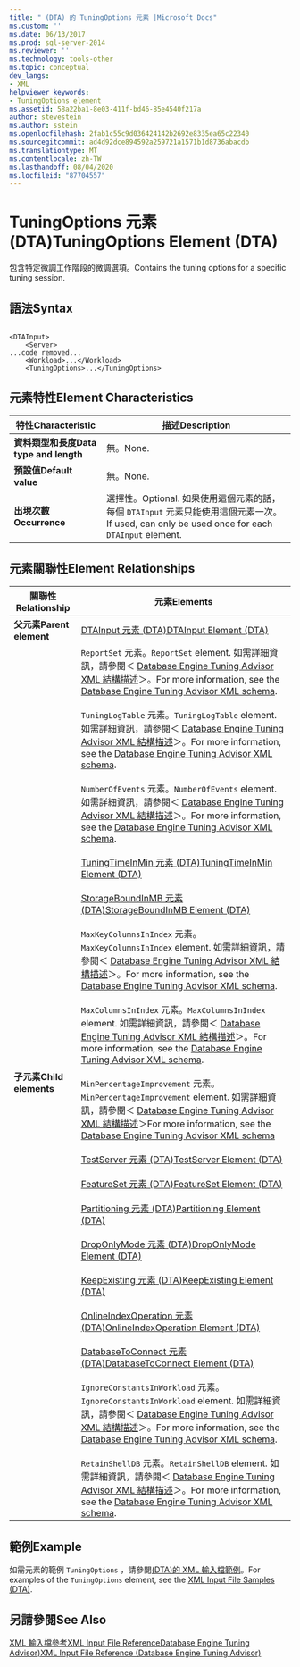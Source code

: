 ```yaml
---
title: " (DTA) 的 TuningOptions 元素 |Microsoft Docs"
ms.custom: ''
ms.date: 06/13/2017
ms.prod: sql-server-2014
ms.reviewer: ''
ms.technology: tools-other
ms.topic: conceptual
dev_langs:
- XML
helpviewer_keywords:
- TuningOptions element
ms.assetid: 58a22ba1-8e03-411f-bd46-85e4540f217a
author: stevestein
ms.author: sstein
ms.openlocfilehash: 2fab1c55c9d036424142b2692e8335ea65c22340
ms.sourcegitcommit: ad4d92dce894592a259721a1571b1d8736abacdb
ms.translationtype: MT
ms.contentlocale: zh-TW
ms.lasthandoff: 08/04/2020
ms.locfileid: "87704557"
---
```

# <a name="tuningoptions-element-dta"></a><span data-ttu-id="fd935-102">TuningOptions 元素 (DTA)</span><span class="sxs-lookup"><span data-stu-id="fd935-102">TuningOptions Element (DTA)</span></span>
  <span data-ttu-id="fd935-103">包含特定微調工作階段的微調選項。</span><span class="sxs-lookup"><span data-stu-id="fd935-103">Contains the tuning options for a specific tuning session.</span></span>  
  
## <a name="syntax"></a><span data-ttu-id="fd935-104">語法</span><span class="sxs-lookup"><span data-stu-id="fd935-104">Syntax</span></span>  
  
```  
  
<DTAInput>  
    <Server>  
...code removed...  
    <Workload>...</Workload>  
    <TuningOptions>...</TuningOptions>  
```  
  
## <a name="element-characteristics"></a><span data-ttu-id="fd935-105">元素特性</span><span class="sxs-lookup"><span data-stu-id="fd935-105">Element Characteristics</span></span>  
  
|<span data-ttu-id="fd935-106">特性</span><span class="sxs-lookup"><span data-stu-id="fd935-106">Characteristic</span></span>|<span data-ttu-id="fd935-107">描述</span><span class="sxs-lookup"><span data-stu-id="fd935-107">Description</span></span>|  
|--------------------|-----------------|  
|<span data-ttu-id="fd935-108">**資料類型和長度**</span><span class="sxs-lookup"><span data-stu-id="fd935-108">**Data type and length**</span></span>|<span data-ttu-id="fd935-109">無。</span><span class="sxs-lookup"><span data-stu-id="fd935-109">None.</span></span>|  
|<span data-ttu-id="fd935-110">**預設值**</span><span class="sxs-lookup"><span data-stu-id="fd935-110">**Default value**</span></span>|<span data-ttu-id="fd935-111">無。</span><span class="sxs-lookup"><span data-stu-id="fd935-111">None.</span></span>|  
|<span data-ttu-id="fd935-112">**出現次數**</span><span class="sxs-lookup"><span data-stu-id="fd935-112">**Occurrence**</span></span>|<span data-ttu-id="fd935-113">選擇性。</span><span class="sxs-lookup"><span data-stu-id="fd935-113">Optional.</span></span> <span data-ttu-id="fd935-114">如果使用這個元素的話，每個 `DTAInput` 元素只能使用這個元素一次。</span><span class="sxs-lookup"><span data-stu-id="fd935-114">If used, can only be used once for each `DTAInput` element.</span></span>|  
  
## <a name="element-relationships"></a><span data-ttu-id="fd935-115">元素關聯性</span><span class="sxs-lookup"><span data-stu-id="fd935-115">Element Relationships</span></span>  
  
|<span data-ttu-id="fd935-116">關聯性</span><span class="sxs-lookup"><span data-stu-id="fd935-116">Relationship</span></span>|<span data-ttu-id="fd935-117">元素</span><span class="sxs-lookup"><span data-stu-id="fd935-117">Elements</span></span>|  
|------------------|--------------|  
|<span data-ttu-id="fd935-118">**父元素**</span><span class="sxs-lookup"><span data-stu-id="fd935-118">**Parent element**</span></span>|[<span data-ttu-id="fd935-119">DTAInput 元素 &#40;DTA&#41;</span><span class="sxs-lookup"><span data-stu-id="fd935-119">DTAInput Element &#40;DTA&#41;</span></span>](dtainput-element-dta.md)|  
|<span data-ttu-id="fd935-120">**子元素**</span><span class="sxs-lookup"><span data-stu-id="fd935-120">**Child elements**</span></span>|<span data-ttu-id="fd935-121">`ReportSet` 元素。</span><span class="sxs-lookup"><span data-stu-id="fd935-121">`ReportSet` element.</span></span> <span data-ttu-id="fd935-122">如需詳細資訊，請參閱＜ [Database Engine Tuning Advisor XML 結構描述](https://go.microsoft.com/fwlink/?linkid=43100)＞。</span><span class="sxs-lookup"><span data-stu-id="fd935-122">For more information, see the [Database Engine Tuning Advisor XML schema](https://go.microsoft.com/fwlink/?linkid=43100).</span></span><br /><br /> <span data-ttu-id="fd935-123">`TuningLogTable` 元素。</span><span class="sxs-lookup"><span data-stu-id="fd935-123">`TuningLogTable` element.</span></span> <span data-ttu-id="fd935-124">如需詳細資訊，請參閱＜ [Database Engine Tuning Advisor XML 結構描述](https://go.microsoft.com/fwlink/?linkid=43100)＞。</span><span class="sxs-lookup"><span data-stu-id="fd935-124">For more information, see the [Database Engine Tuning Advisor XML schema](https://go.microsoft.com/fwlink/?linkid=43100).</span></span><br /><br /> <span data-ttu-id="fd935-125">`NumberOfEvents` 元素。</span><span class="sxs-lookup"><span data-stu-id="fd935-125">`NumberOfEvents` element.</span></span> <span data-ttu-id="fd935-126">如需詳細資訊，請參閱＜ [Database Engine Tuning Advisor XML 結構描述](https://go.microsoft.com/fwlink/?linkid=43100)＞。</span><span class="sxs-lookup"><span data-stu-id="fd935-126">For more information, see the [Database Engine Tuning Advisor XML schema](https://go.microsoft.com/fwlink/?linkid=43100).</span></span><br /><br /> [<span data-ttu-id="fd935-127">TuningTimeInMin 元素 &#40;DTA&#41;</span><span class="sxs-lookup"><span data-stu-id="fd935-127">TuningTimeInMin Element &#40;DTA&#41;</span></span>](tuningtimeinmin-element-dta.md)<br /><br /> [<span data-ttu-id="fd935-128">StorageBoundInMB 元素 &#40;DTA&#41;</span><span class="sxs-lookup"><span data-stu-id="fd935-128">StorageBoundInMB Element &#40;DTA&#41;</span></span>](storageboundinmb-element-dta.md)<br /><br /> <span data-ttu-id="fd935-129">`MaxKeyColumnsInIndex` 元素。</span><span class="sxs-lookup"><span data-stu-id="fd935-129">`MaxKeyColumnsInIndex` element.</span></span> <span data-ttu-id="fd935-130">如需詳細資訊，請參閱＜ [Database Engine Tuning Advisor XML 結構描述](https://go.microsoft.com/fwlink/?linkid=43100)＞。</span><span class="sxs-lookup"><span data-stu-id="fd935-130">For more information, see the [Database Engine Tuning Advisor XML schema](https://go.microsoft.com/fwlink/?linkid=43100).</span></span><br /><br /> <span data-ttu-id="fd935-131">`MaxColumnsInIndex` 元素。</span><span class="sxs-lookup"><span data-stu-id="fd935-131">`MaxColumnsInIndex` element.</span></span> <span data-ttu-id="fd935-132">如需詳細資訊，請參閱＜ [Database Engine Tuning Advisor XML 結構描述](https://go.microsoft.com/fwlink/?linkid=43100)＞。</span><span class="sxs-lookup"><span data-stu-id="fd935-132">For more information, see the [Database Engine Tuning Advisor XML schema](https://go.microsoft.com/fwlink/?linkid=43100).</span></span><br /><br /> <span data-ttu-id="fd935-133">`MinPercentageImprovement` 元素。</span><span class="sxs-lookup"><span data-stu-id="fd935-133">`MinPercentageImprovement` element.</span></span> <span data-ttu-id="fd935-134">如需詳細資訊，請參閱＜ [Database Engine Tuning Advisor XML 結構描述](https://go.microsoft.com/fwlink/?linkid=43100)＞</span><span class="sxs-lookup"><span data-stu-id="fd935-134">For more information, see the [Database Engine Tuning Advisor XML schema](https://go.microsoft.com/fwlink/?linkid=43100)</span></span><br /><br /> [<span data-ttu-id="fd935-135">TestServer 元素 &#40;DTA&#41;</span><span class="sxs-lookup"><span data-stu-id="fd935-135">TestServer Element &#40;DTA&#41;</span></span>](server-element-dta.md)<br /><br /> [<span data-ttu-id="fd935-136">FeatureSet 元素 &#40;DTA&#41;</span><span class="sxs-lookup"><span data-stu-id="fd935-136">FeatureSet Element &#40;DTA&#41;</span></span>](featureset-element-dta.md)<br /><br /> [<span data-ttu-id="fd935-137">Partitioning 元素 &#40;DTA&#41;</span><span class="sxs-lookup"><span data-stu-id="fd935-137">Partitioning Element &#40;DTA&#41;</span></span>](partitioning-element-dta.md)<br /><br /> [<span data-ttu-id="fd935-138">DropOnlyMode 元素 &#40;DTA&#41;</span><span class="sxs-lookup"><span data-stu-id="fd935-138">DropOnlyMode Element &#40;DTA&#41;</span></span>](droponlymode-element-dta.md)<br /><br /> [<span data-ttu-id="fd935-139">KeepExisting 元素 &#40;DTA&#41;</span><span class="sxs-lookup"><span data-stu-id="fd935-139">KeepExisting Element &#40;DTA&#41;</span></span>](keepexisting-element-dta.md)<br /><br /> [<span data-ttu-id="fd935-140">OnlineIndexOperation 元素 &#40;DTA&#41;</span><span class="sxs-lookup"><span data-stu-id="fd935-140">OnlineIndexOperation Element &#40;DTA&#41;</span></span>](onlineindexoperation-element-dta.md)<br /><br /> [<span data-ttu-id="fd935-141">DatabaseToConnect 元素 &#40;DTA&#41;</span><span class="sxs-lookup"><span data-stu-id="fd935-141">DatabaseToConnect Element &#40;DTA&#41;</span></span>](databasetoconnect-element-dta.md)<br /><br /> <span data-ttu-id="fd935-142">`IgnoreConstantsInWorkload` 元素。</span><span class="sxs-lookup"><span data-stu-id="fd935-142">`IgnoreConstantsInWorkload` element.</span></span> <span data-ttu-id="fd935-143">如需詳細資訊，請參閱＜ [Database Engine Tuning Advisor XML 結構描述](https://go.microsoft.com/fwlink/?linkid=43100)＞。</span><span class="sxs-lookup"><span data-stu-id="fd935-143">For more information, see the [Database Engine Tuning Advisor XML schema](https://go.microsoft.com/fwlink/?linkid=43100).</span></span><br /><br /> <span data-ttu-id="fd935-144">`RetainShellDB` 元素。</span><span class="sxs-lookup"><span data-stu-id="fd935-144">`RetainShellDB` element.</span></span> <span data-ttu-id="fd935-145">如需詳細資訊，請參閱＜ [Database Engine Tuning Advisor XML 結構描述](https://go.microsoft.com/fwlink/?linkid=43100)＞。</span><span class="sxs-lookup"><span data-stu-id="fd935-145">For more information, see the [Database Engine Tuning Advisor XML schema](https://go.microsoft.com/fwlink/?linkid=43100).</span></span>|  
  
## <a name="example"></a><span data-ttu-id="fd935-146">範例</span><span class="sxs-lookup"><span data-stu-id="fd935-146">Example</span></span>  
 <span data-ttu-id="fd935-147">如需元素的範例 `TuningOptions` ，請參閱[&#40;DTA&#41;的 XML 輸入檔範例](xml-input-file-samples-dta.md)。</span><span class="sxs-lookup"><span data-stu-id="fd935-147">For examples of the `TuningOptions` element, see the [XML Input File Samples &#40;DTA&#41;](xml-input-file-samples-dta.md).</span></span>  
  
## <a name="see-also"></a><span data-ttu-id="fd935-148">另請參閱</span><span class="sxs-lookup"><span data-stu-id="fd935-148">See Also</span></span>  
 [<span data-ttu-id="fd935-149">XML 輸入檔參考XML Input File ReferenceDatabase Engine Tuning Advisor&#41;</span><span class="sxs-lookup"><span data-stu-id="fd935-149">XML Input File Reference &#40;Database Engine Tuning Advisor&#41;</span></span>](xml-input-file-reference-database-engine-tuning-advisor.md)  
  
  
